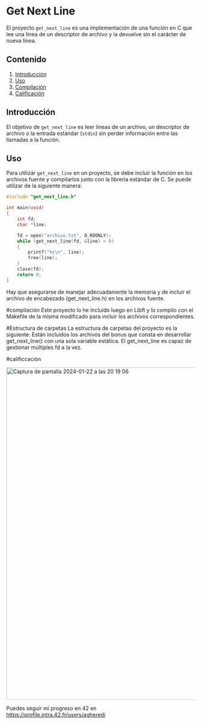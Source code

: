 # Get Next Line

El proyecto `get_next_line` es una implementación de una función en C que lee una línea de un descriptor de archivo y la devuelve sin el carácter de nueva línea.

## Contenido

1. [Introducción](#introducción)
2. [Uso](#uso)
3. [Compilación](#compilación)
4. [Calificación](#calificacion)


## Introducción

El objetivo de `get_next_line` es leer líneas de un archivo, un descriptor de archivo o la entrada estándar (`stdin`) sin perder información entre las llamadas a la función.

## Uso

Para utilizar `get_next_line` en un proyecto, se debe incluir la función en los archivos fuente y compilarlos junto con la librería estándar de C. Se puede utilizar de la siguiente manera:

```c
#include "get_next_line.h"

int main(void)
{
    int fd;
    char *line;

    fd = open("archivo.txt", O_RDONLY);
    while (get_next_line(fd, &line) > 0)
    {
        printf("%s\n", line);
        free(line);
    }
    close(fd);
    return 0;
}
```
Hay que asegurarse de manejar adecuadamente la memoria y de incluir el archivo de encabezado (get_next_line.h) en los archivos fuente.

#compilación
Este proyecto lo he incluido luego en Libft y lo compilo con el Makefile de la misma modificado para incluir los archivos correspondientes.


#Estructura de carpetas
La estructura de carpetas del proyecto es la siguiente:
Están incluidos los archivos del bonus que consta en desarrollar get_next_line() con una sola variable estática.
El get_next_line es capaz de gestionar múltiples fd a la vez.

#calificcación

<img width="882" alt="Captura de pantalla 2024-01-22 a las 20 19 06" src="https://github.com/AgustinaHeredia/getnextline_42/assets/119814051/dd6846ad-15b8-43a6-876a-d7f350cde1ac">

Puedes seguir mi progreso en 42 en https://profile.intra.42.fr/users/agheredi
